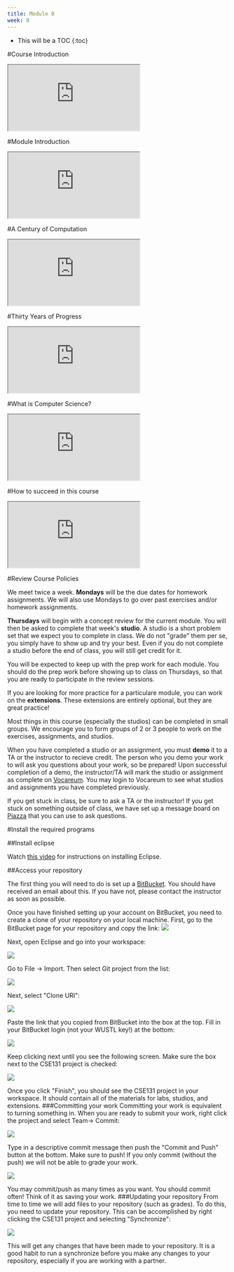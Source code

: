 ```yaml
---
title: Module 0
week: 0
---
```


* This will be a TOC
{:toc}

#Course Introduction

<iframe src="https://wustl.box.com/s/xsad70ae9xn7fcxya3sfozgd6fp19hvt" 

               width="640" height="360" 

               frameborder="0" 

               webkitallowfullscreen mozallowfullscreen allowfullscreen>
			   
</iframe>
			   
#Module Introduction

<iframe src="https://wustl.box.com/s/34j3fdlrpgtlsrz07kdj1alasvhr9oa5" 

               width="640" height="360" 

               frameborder="0" 

               webkitallowfullscreen mozallowfullscreen allowfullscreen>
			   
</iframe>

#A Century of Computation

<iframe src="https://wustl.box.com/s/34j3fdlrpgtlsrz07kdj1alasvhr9oa5" 

               width="640" height="360" 

               frameborder="0" 

               webkitallowfullscreen mozallowfullscreen allowfullscreen>
			   
</iframe>
			   
#Thirty Years of Progress

<iframe src="https://wustl.box.com/s/o7d3s4e2kbrnkvalvedbzaxqwj1e4wbe" 

               width="640" height="360" 

               frameborder="0" 

               webkitallowfullscreen mozallowfullscreen allowfullscreen>
			   
</iframe>
			   
#What is Computer Science?

<iframe src="https://wustl.box.com/s/o7d3s4e2kbrnkvalvedbzaxqwj1e4wbe" 

               width="640" height="360" 

               frameborder="0" 

               webkitallowfullscreen mozallowfullscreen allowfullscreen>
			   
</iframe>
			   
#How to succeed in this course

<iframe src="https://wustl.box.com/s/usq0gfpa52xuk3aetyewz8lph7x64fp9" 

               width="640" height="360" 

               frameborder="0" 

               webkitallowfullscreen mozallowfullscreen allowfullscreen>
			   
</iframe>
			   
#Review Course Policies

We meet twice a week. **Mondays** will be the due dates for homework assignments. We will also use Mondays to go over past exercises and/or homework assignments.

**Thursdays** will begin with a concept review for the current module. You will then be asked to complete that week's **studio**. A studio is a short problem set that we expect you to complete in class. We do not "grade" them per se, you simply have to show up and try your best. Even if you do not complete a studio before the end of class, you will still get credit for it.

You will be expected to keep up with the prep work for each module. You should do the prep work before showing up to class on Thursdays, so that you are ready to participate in the review sessions.

If you are looking for more practice for a particulare module, you can work on the **extensions**. These extensions are entirely optional, but they are great practice!

Most things in this course (especially the studios) can be completed in small groups. We encourage you to form groups of 2 or 3 people to work on the exercises, assignments, and studios.

When you have completed a studio or an assignment, you must **demo** it to a TA or the instructor to recieve credit. The person who you demo your work to will ask you questions about your work, so be prepared! Upon successful completion of a demo, the instructor/TA will mark the studio or assignment as complete on [Vocareum](https://www.vocareum.com/). You may login to Vocareum to see what studios and assignments you have completed previously.

If you get stuck in class, be sure to ask a TA or the instructor! If you get stuck on something outside of class, we have set up a message board on [Piazza](https://www.piazza.com) that you can use to ask questions.

#Install the required programs

##Install eclipse

Watch [this video](../../../guides/installeclipse.mp4) for instructions on installing Eclipse.

##Access your repository

The first thing you will need to do is set up a [BitBucket](https://www.bitbucket.org). You should have received an email about this. If you have not, please contact the instructor as soon as possible.

Once you have finished setting up your account on BitBucket, you need to create a clone of your repository on your local machine. First, go to the BitBucket page for your repository and copy the link:
![](../../../preps/15.png)

Next, open Eclipse and go into your workspace:

![](../../../preps/8.png)

Go to File -> Import. Then select Git project from the list:

![](../../../preps/9.png)

Next, select "Clone URI":

![](../../../preps/10.png)

Paste the link that you copied from BitBucket into the box at the top. Fill in your BitBucket login (not your WUSTL key!) at the bottom:

![](../../../preps/11.png)

Keep clicking next until you see the following screen. Make sure the box next to the CSE131 project is checked:

![](../../../preps/12.png)

Once you click "Finish", you should see the CSE131 project in your workspace. It should contain all of the materials for labs, studios, and extensions.
###Committing your work
Committing your work is equivalent to turning something in. When you are ready to submit your work, right click the project and select Team-> Commit:

![](../../../preps/13.png)

Type in a descriptive commit message then push the "Commit and Push" button at the bottom. Make sure to push! If you only commit (without the push) we will not be able to grade your work.


![](../../../preps/14.png)

You may commit/push as many times as you want. You should commit often! Think of it as saving your work.
###Updating your repository
From time to time we will add files to your repository (such as grades). To do this, you need to update your repository. This can be accomplished by right clicking the CSE131 project and selecting "Synchronize":

![](../../../preps/16.png)

This will get any changes that have been made to your repository. It is a good habit to run a synchronize before you make any changes to your repository, especially if you are working with a partner.
